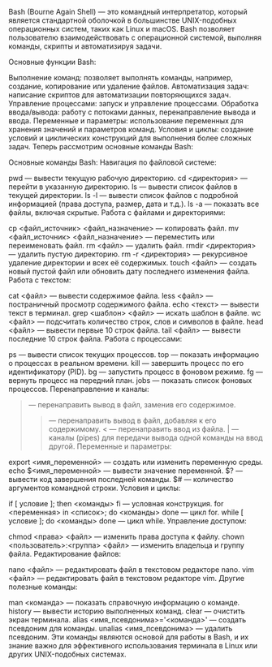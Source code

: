 Bash (Bourne Again Shell) — это командный интерпретатор, который является стандартной оболочкой в большинстве UNIX-подобных операционных систем, таких как Linux и macOS. Bash позволяет пользователю взаимодействовать с операционной системой, выполняя команды, скрипты и автоматизируя задачи.

Основные функции Bash:

Выполнение команд: позволяет выполнять команды, например, создание, копирование или удаление файлов.
Автоматизация задач: написание скриптов для автоматизации повторяющихся задач.
Управление процессами: запуск и управление процессами.
Обработка ввода/вывода: работу с потоками данных, перенаправление вывода и ввода.
Переменные и параметры: использование переменных для хранения значений и параметров команд.
Условия и циклы: создание условий и циклических конструкций для выполнения более сложных задач.
Теперь рассмотрим основные команды Bash:

Основные команды Bash:
Навигация по файловой системе:

pwd — вывести текущую рабочую директорию.
cd <директория> — перейти в указанную директорию.
ls — вывести список файлов в текущей директории.
ls -l — вывести список файлов с подробной информацией (права доступа, размер, дата и т.д.).
ls -a — показать все файлы, включая скрытые.
Работа с файлами и директориями:

cp <файл_источник> <файл_назначение> — копировать файл.
mv <файл_источник> <файл_назначение> — переместить или переименовать файл.
rm <файл> — удалить файл.
rmdir <директория> — удалить пустую директорию.
rm -r <директория> — рекурсивное удаление директории и всех её содержимых.
touch <файл> — создать новый пустой файл или обновить дату последнего изменения файла.
Работа с текстом:

cat <файл> — вывести содержимое файла.
less <файл> — постраничный просмотр содержимого файла.
echo <текст> — вывести текст в терминал.
grep <шаблон> <файл> — искать шаблон в файле.
wc <файл> — подсчитать количество строк, слов и символов в файле.
head <файл> — вывести первые 10 строк файла.
tail <файл> — вывести последние 10 строк файла.
Работа с процессами:

ps — вывести список текущих процессов.
top — показать информацию о процессах в реальном времени.
kill <PID> — завершить процесс по его идентификатору (PID).
bg — запустить процесс в фоновом режиме.
fg — вернуть процесс на передний план.
jobs — показать список фоновых процессов.
Перенаправление и каналы:

> — перенаправить вывод в файл, заменив его содержимое.
>> — перенаправить вывод в файл, добавляя к его содержимому.
< — перенаправить ввод из файла.
| — каналы (pipes) для передачи вывода одной команды на ввод другой.
Переменные и параметры:

export <имя_переменной> — создать или изменить переменную среды.
echo $<имя_переменной> — вывести значение переменной.
$? — вывести код завершения последней команды.
$# — количество аргументов командной строки.
Условия и циклы:

if [ условие ]; then <команды> fi — условная конструкция.
for <переменная> in <список>; do <команды> done — цикл for.
while [ условие ]; do <команды> done — цикл while.
Управление доступом:

chmod <права> <файл> — изменить права доступа к файлу.
chown <пользователь>:<группа> <файл> — изменить владельца и группу файла.
Редактирование файлов:

nano <файл> — редактировать файл в текстовом редакторе nano.
vim <файл> — редактировать файл в текстовом редакторе vim.
Другие полезные команды:

man <команда> — показать справочную информацию о команде.
history — вывести историю выполненных команд.
clear — очистить экран терминала.
alias <имя_псевдонима>='<команда>' — создать псевдоним для команды.
unalias <имя_псевдонима> — удалить псевдоним.
Эти команды являются основой для работы в Bash, и их знание важно для эффективного использования терминала в Linux или других UNIX-подобных системах.








